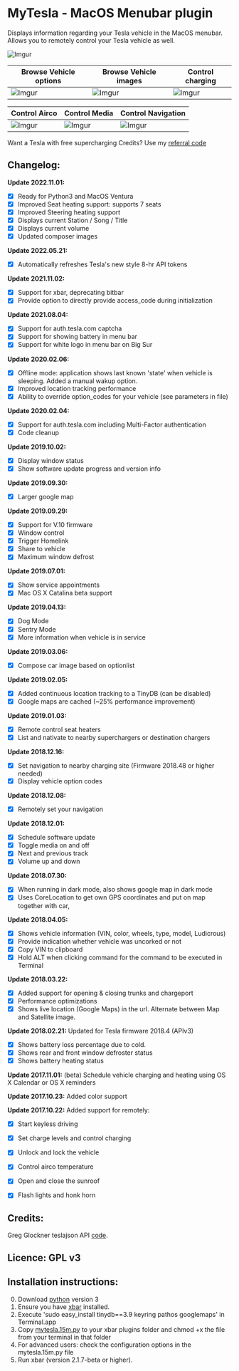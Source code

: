 
# MyTesla - MacOS Menubar plugin

Displays information regarding your Tesla vehicle in the MacOS menubar. Allows you to remotely control your Tesla vehicle as well.

![Imgur](https://i.imgur.com/5xMhwXM.jpg)


| Browse Vehicle options | Browse Vehicle images | Control charging |
| --- | --- | --- |
| ![Imgur](https://i.imgur.com/EJ6sT7E.jpg) | ![Imgur](https://i.imgur.com/o0wx7nD.jpg) | ![Imgur](https://i.imgur.com/5xMhwXM.jpg) | 

| Control Airco | Control Media | Control Navigation |
| --- | --- | --- |
| ![Imgur](https://i.imgur.com/i1tRRsL.jpg) | ![Imgur](https://i.imgur.com/R36v4f9.jpg) | ![Imgur](https://i.imgur.com/ciLkZu8.jpg) |


Want a Tesla with free supercharging Credits? Use my [referral code](http://ts.la/pieter9690)


## Changelog: 

**Update 2022.11.01:**
- [X] Ready for Python3 and MacOS Ventura
- [X] Improved Seat heating support: supports 7 seats
- [X] Improved Steering heating support
- [X] Displays current Station / Song / Title
- [X] Displays current volume
- [X] Updated composer images

**Update 2022.05.21:**
- [X] Automatically refreshes Tesla's new style 8-hr API tokens

**Update 2021.11.02:**
- [X] Support for xbar, deprecating bitbar
- [X] Provide option to directly provide access_code during initialization

**Update 2021.08.04:**
- [X] Support for auth.tesla.com captcha
- [X] Support for showing battery in menu bar
- [X] Support for white logo in menu bar on Big Sur

**Update 2020.02.06:**
- [X] Offline mode: application shows last known 'state' when vehicle is sleeping. Added a manual wakup option.
- [X] Improved location tracking performance
- [X] Ability to override option_codes for your vehicle (see parameters in file)

**Update 2020.02.04:**
- [X] Support for auth.tesla.com including Multi-Factor authentication
- [X] Code cleanup

**Update 2019.10.02:**
- [X] Display window status
- [X] Show software update progress and version info

**Update 2019.09.30:**
- [X] Larger google map

**Update 2019.09.29:**
- [X] Support for V.10 firmware
- [X] Window control
- [X] Trigger Homelink
- [X] Share to vehicle
- [X] Maximum window defrost

**Update 2019.07.01:**
- [X] Show service appointments
- [X] Mac OS X Catalina beta support

**Update 2019.04.13:**
- [X] Dog Mode 
- [X] Sentry Mode
- [X] More information when vehicle is in service

**Update 2019.03.06:**
- [X] Compose car image based on optionlist

**Update 2019.02.05:**
- [X] Added continuous location tracking to a TinyDB (can be disabled) 
- [X] Google maps are cached (~25% performance improvement)

**Update 2019.01.03:**
- [X] Remote control seat heaters 
- [X] List and nativate to nearby superchargers or destination chargers

**Update 2018.12.16:** 
- [X] Set navigation to nearby charging site (Firmware 2018.48 or higher needed)
- [X] Display vehicle option codes

**Update 2018.12.08:** 
- [X] Remotely set your navigation

**Update 2018.12.01:** 
- [X] Schedule software update 
- [X] Toggle media on and off
- [X] Next and previous track 
- [X] Volume up and down

**Update 2018.07.30:** 
- [X] When running in dark mode, also shows google map in dark mode
- [X] Uses CoreLocation to get own GPS coordinates and put on map together with car, 

**Update 2018.04.05:** 
- [X] Shows vehicle information (VIN, color, wheels, type, model, Ludicrous) 
- [X] Provide indication whether vehicle was uncorked or not
- [X] Copy VIN to clipboard
- [X] Hold ALT when clicking command for the command to be executed in Terminal

**Update 2018.03.22:** 
- [X] Added support for opening & closing trunks and chargeport
- [X] Performance optimizations
- [X] Shows live location (Google Maps) in the url. Alternate between Map and Satellite image.

**Update 2018.02.21:** Updated for Tesla firmware 2018.4 (APIv3) 
- [X] Shows battery loss percentage due to cold. 
- [X] Shows rear and front window defroster status 
- [X] Shows battery heating status

**Update 2017.11.01:** (beta) Schedule vehicle charging and heating using OS X Calendar or OS X reminders

**Update 2017.10.23:** Added color support

**Update 2017.10.22:** Added support for remotely: 
- [X] Start keyless driving
- [X] Set charge levels and control charging
- [X] Unlock and lock the vehicle
- [X] Control airco temperature
- [X] Open and close the sunroof
- [X] Flash lights and honk horn



## Credits: 

Greg Glockner teslajson API [code](https://github.com/gglockner/teslajson/).

## Licence: GPL v3

## Installation instructions: 

0. Download [python](http://www.python.org) version 3
1. Ensure you have [xbar](https://github.com/matryer/xbar/releases/latest) installed.
2. Execute 'sudo easy_install tinydb==3.9 keyring pathos googlemaps' in Terminal.app
3. Copy [mytesla.15m.py](mytesla.15m.py) to your xbar plugins folder and chmod +x the file from your terminal in that folder
4. For advanced users: check the configuration options in the mytesla.15m.py file
5. Run xbar (version 2.1.7-beta or higher). 
